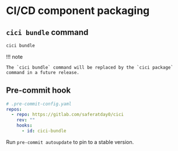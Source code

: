 # CI/CD component packaging

## `cici bundle` command

```sh
cici bundle
```

!!! note

    The `cici bundle` command will be replaced by the `cici package` command in a future release.

## Pre-commit hook

```yaml
# .pre-commit-config.yaml
repos:
  - repo: https://gitlab.com/saferatday0/cici
    rev: ""
    hooks:
      - id: cici-bundle
```

Run `pre-commit autoupdate` to pin to a stable version.
